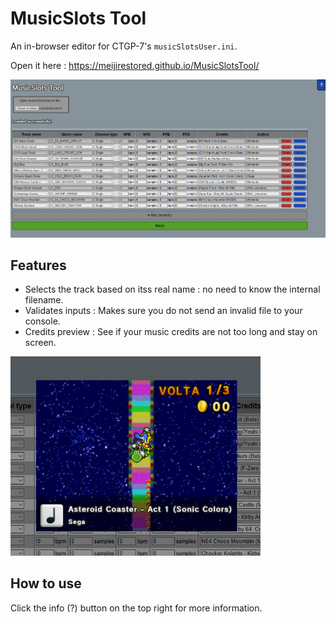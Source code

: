 # MusicSlots Tool

An in-browser editor for CTGP-7's `musicSlotsUser.ini`.

Open it here : https://meijirestored.github.io/MusicSlotsTool/

<img src="assets/page.png" width="700" title="Main page"/>

## Features

- Selects the track based on itss real name : no need to know the internal filename.
- Validates inputs : Makes sure you do not send an invalid file to your console.
- Credits preview : See if your music credits are not too long and stay on screen.

<img src="assets/preview.png" width="400" title="Credits preview"/>

## How to use

Click the info (?) button on the top right for more information.
